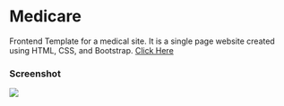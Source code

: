 # Medicare
Frontend Template for a medical site.
It is a single page website created using HTML, CSS, and Bootstrap.
[Click Here](https://sreejan774.github.io/Medicare/)

### Screenshot
![](OUTPUT.png)
